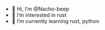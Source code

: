- 👋 Hi, I’m @Nacho-beep
- 👀 I’m interested in rust
- 🌱 I’m currently learning rust, python

<!---
Nacho-beep/Nacho-beep is a ✨ special ✨ repository because its `README.md` (this file) appears on your GitHub profile.
You can click the Preview link to take a look at your changes.
--->
